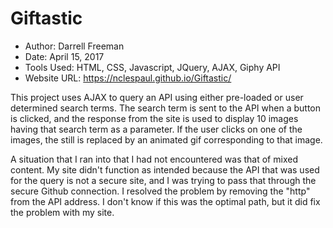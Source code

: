 # Giftastic

- Author:  Darrell Freeman
- Date:  April 15, 2017
- Tools Used:  HTML, CSS, Javascript, JQuery, AJAX, Giphy API
- Website URL:  https://nclespaul.github.io/Giftastic/

This project uses AJAX to query an API using either pre-loaded or user determined search terms.  The search term is sent to the API when a button is clicked, and the response from the site is used to display 10 images having that search term as a parameter.  If the user clicks on one of the images, the still is replaced by an animated gif corresponding to that image.  

A situation that I ran into that I had not encountered was that of mixed content.  My site didn't function as intended because the API that was used for the query is not a secure site, and I was trying to pass that through the secure Github connection.  I resolved the problem by removing the "http" from the API address.  I don't know if this was the optimal path, but it did fix the problem with my site.
